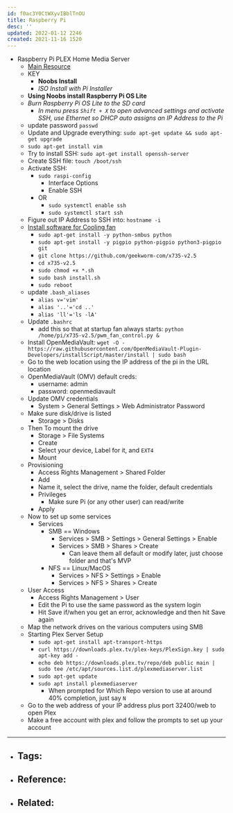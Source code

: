 ```yaml
---
id: f0ac3Y0CtWXyvIBblTnOU
title: Raspberry Pi
desc: ''
updated: 2022-01-12 2246
created: 2021-11-16 1520
---
```


- Raspberry Pi PLEX Home Media Server
  - [Main Resource](https://youtu.be/gyMpI8csWis)
  - KEY
    - **Noobs Install**
    - _ISO Install with Pi Installer_
  - **Using Noobs install Raspberry Pi OS Lite**
  - _Burn Raspberry Pi OS Lite to the SD card_
    - _In menu press `Shift + X` to open advanced settings and activate SSH, use Ethernet so DHCP auto assigns an IP Address to the Pi_
  - update password `passwd`
  - Update and Upgrade everything: `sudo apt-get update && sudo apt-get upgrade`
  - `sudo apt-get install vim`
  - Try to install SSH: `sudo apt-get install openssh-server`
  - Create SSH file: `touch /boot/ssh`
  - Activate SSH: 
    - `sudo raspi-config`
      - Interface Options
      - Enable SSH
    - OR
      - `sudo systemctl enable ssh`
      - `sudo systemctl start ssh`
  - Figure out IP Address to SSH into: `hostname -i`
  - [Install software for Cooling fan](https://wiki.geekworm.com/X735_V2.5_Software)
    - `sudo apt-get install -y python-smbus python`
    - `sudo apt-get install -y pigpio python-pigpio python3-pigpio git`
    - `git clone https://github.com/geekworm-com/x735-v2.5`
    - `cd x735-v2.5`
    - `sudo chmod +x *.sh`
    - `sudo bash install.sh`
    - `sudo reboot`
  - update `.bash_aliases`
    - `alias v='vim'`
    - `alias '..'='cd ..'`
    - `alias 'll'='ls -lA'`
  - Update `.bashrc`
    - add this so that at startup fan always starts: `python /home/pi/x735-v2.5/pwm_fan_control.py &`
  - Install OpenMediaVault: `wget -O - https://raw.githubusercontent.com/OpenMediaVault-Plugin-Developers/installScript/master/install | sudo bash`
  - Go to the web location using the IP address of the pi in the URL location
  - OpenMediaVault (OMV) default creds:
    - username: admin
    - password: openmediavault
  - Update OMV credentials
    - System > General Settings > Web Administrator Password	
  - Make sure disk/drive is listed
    - Storage > Disks
  - Then To mount the drive
    - Storage > File Systems
    - Create
    - Select your device, Label for it, and `EXT4`
    - Mount
  - Provisioning
    - Access Rights Management > Shared Folder
    - Add
    - Name it, select the drive, name the folder, default credentials
    - Privileges
      - Make sure Pi (or any other user) can read/write
    - Apply
  - Now to set up some services
    - Services
      - SMB == Windows
        - Services > SMB > Settings > General Settings > Enable
        - Services > SMB > Shares > Create
          - Can leave them all default or modify later, just choose folder and that's MVP
      - NFS == Linux/MacOS
        - Services > NFS > Settings > Enable
        - Services > NFS > Shares > Create
  - User Access
    - Access Rights Management > User
    - Edit the Pi to use the same password as the system login
    - Hit Save if/when you get an error, acknowledge and then hit Save again
  - Map the network drives on the various computers using SMB
  - Starting Plex Server Setup
    - `sudo apt-get install apt-transport-https`
    - `curl https://downloads.plex.tv/plex-keys/PlexSign.key | sudo apt-key add -`
    - `echo deb https://downloads.plex.tv/repo/deb public main | sudo tee /etc/apt/sources.list.d/plexmediaserver.list`
    - `sudo apt-get update`
    - `sudo apt install plexmediaserver`
      - When prompted for Which Repo version to use at around 40% completion, just say `N`
  - Go to the web address of your IP address plus port 32400/web to open Plex
  - Make a free account with plex and follow the prompts to set up your account

---

- Tags: 
  -
- Reference:
  -
- Related:
  -

